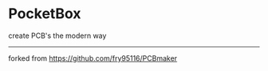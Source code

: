 ﻿# PocketBox

create PCB's the modern way

--- 
forked from https://github.com/fry95116/PCBmaker



